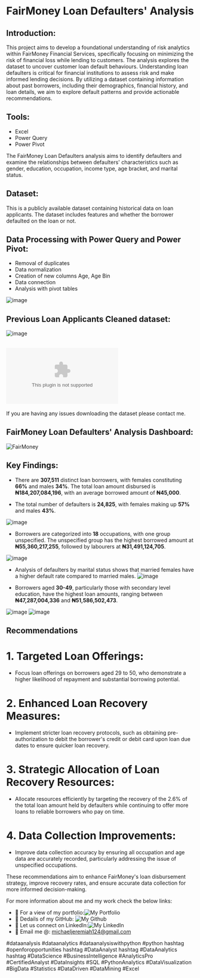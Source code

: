 # FairMoney Loan Defaulters' Analysis

## Introduction:
This project aims to develop a foundational understanding of risk analytics within FairMoney Financial Services, specifically focusing on minimizing the risk of financial loss while lending to customers. The analysis explores the dataset to uncover customer loan default behaviours. Understanding loan defaulters is critical for financial institutions to assess risk and make informed lending decisions. By utilizing a dataset containing information about past borrowers, including their demographics, financial history, and loan details, we aim to explore default patterns and provide actionable recommendations.

## Tools:
- Excel
- Power Query
- Power Pivot


The FairMoney Loan Defaulters analysis aims to identify defaulters and examine the relationships between defaulters' characteristics such as gender, education, occupation, income type, age bracket, and marital status. 


## Dataset:
This is a publicly available dataset containing historical data on loan applicants. The dataset includes features and whether the borrower defaulted on the loan or not.


## Data Processing with Power Query and Power Pivot:

- Removal of duplicates
- Data normalization
- Creation of new columns Age, Age Bin 
-  Data connection
-  Analysis with pivot tables
  
![image](https://github.com/mikeolaniyi/FairMoney_Loan_Defaulters/assets/120651356/ca0ce098-2223-4834-ab83-88e6c732b221)



## Previous Loan Applicants Cleaned dataset:
![image](https://github.com/mikeolaniyi/FairMoney_Loan_Defaulters/assets/120651356/f699eddb-f746-4566-b192-9512a7402608)

## ![Download Dataset Here](https://www.dropbox.com/scl/fi/e4f1ek9cazdi22cbk4pc6/FairMoney-Previous-Loan-Application.xlsx?rlkey=x3gkn60xa7skaqfia2rzo2i2f&st=ccwecnmg&dl=0)
If you are having any issues downloading the dataset please contact me.


## FairMoney Loan Defaulters' Analysis Dashboard:
![FairMoney](https://github.com/mikeolaniyi/FairMoney_Loan_Defaulters/assets/120651356/53dc0c4b-f180-44eb-9a04-00f6a206c56e)


## Key Findings:

- There are **307,511** distinct loan borrowers, with females constituting **66%** and males **34%**. The total loan amount disbursed is **₦184,207,084,196**, with an average borrowed amount of **₦45,000**.

- The total number of defaulters is **24,825**, with females making up **57%** and males **43%**.
  
![image](https://github.com/mikeolaniyi/FairMoney_Loan_Defaulters/assets/120651356/2dae360b-6f4f-4e95-a8b4-7ca1bb49e9f7)
  


- Borrowers are categorized into **18** occupations, with one group unspecified. The unspecified group has the highest borrowed amount at **₦55,360,217,255**, followed by labourers at **₦31,491,124,705**.

 ![image](https://github.com/mikeolaniyi/FairMoney_Loan_Defaulters/assets/120651356/6cc5fa16-8ea4-474a-abdf-5582c71869b9)
 

- Analysis of defaulters by marital status shows that married females have a higher default rate compared to married males.
![image](https://github.com/mikeolaniyi/FairMoney_Loan_Defaulters/assets/120651356/bf055df8-d6da-43ae-a251-9863e4436c5c)


- Borrowers aged **30-49**, particularly those with secondary level education, have the highest loan amounts, ranging between **₦47,287,004,336** and **₦51,586,502,473**.
  
![image](https://github.com/mikeolaniyi/FairMoney_Loan_Defaulters/assets/120651356/e82e451b-10f6-440f-a6cb-3980ed6de9c7)
 ![image](https://github.com/mikeolaniyi/FairMoney_Loan_Defaulters/assets/120651356/37d2c775-6bd0-4740-9cba-7fbdd15a5a7f)






## Recommendations


# 1. Targeted Loan Offerings:

  - Focus loan offerings on borrowers aged 29 to 50, who demonstrate a higher likelihood of repayment and substantial borrowing potential.



# 2. Enhanced Loan Recovery Measures:

  - Implement stricter loan recovery protocols, such as obtaining pre-authorization to debit the borrower's credit or debit card upon loan due dates to ensure quicker loan recovery.


# 3. Strategic Allocation of Loan Recovery Resources:

  - Allocate resources efficiently by targeting the recovery of the 2.6% of the total loan amount held by defaulters while continuing to offer more loans to reliable borrowers who pay on time.


# 4. Data Collection Improvements:

  - Improve data collection accuracy by ensuring all occupation and age data are accurately recorded, particularly addressing the issue of unspecified occupations.



These recommendations aim to enhance FairMoney's loan disbursement strategy, improve recovery rates, and ensure accurate data collection for more informed decision-making.


For more information about me and my work check the below links:
- 🔗 For a view of my portfolio:![My Portfolio](https://michaelolaniyij.vercel.app/)
- 🔗 Dedails of my GitHub: ![My Github](https://lnkd.in/drcvaDcV)
- 🔗 Let us connect on LinkedIn:![My LinkedIn](https://www.linkedin.com/in/michael-olaniyi-jeremiah/)
- 🔗 Email me @: michaeljeremiah124@gmail.com 




#dataanalysis #dataanalytics #dataanalysiswithpython #python hashtag #openforopportunities hashtag #DataAnalyst hashtag #DataAnalytics hashtag #DataScience #BusinessIntelligence #AnalyticsPro #CertifiedAnalyst #DataInsights #SQL #PythonAnalytics #DataVisualization #BigData #Statistics #DataDriven #DataMining #Excel
